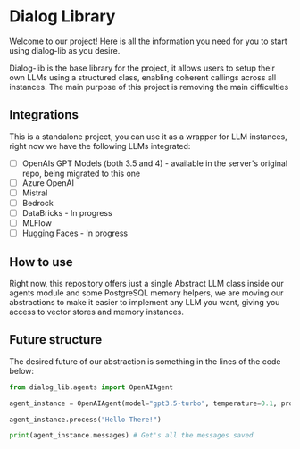 # Dialog Library

Welcome to our project! Here is all the information you need for you to start using dialog-lib as you desire.

Dialog-lib is the base library for the  project, it allows users to setup their own LLMs using a structured class, enabling coherent callings across all instances.
The main purpose of this project is removing the main difficulties

## Integrations

This is a standalone project, you can use it as a wrapper for LLM instances, right now we have the following LLMs integrated:

- [ ] OpenAIs GPT Models (both 3.5 and 4) - available in the server's original repo, being migrated to this one
- [ ] Azure OpenAI
- [ ] Mistral
- [ ] Bedrock
- [ ] DataBricks  - In progress
- [ ] MLFlow
- [ ] Hugging Faces - In progress

## How to use

Right now, this repository offers just a single Abstract LLM class inside our agents module and some PostgreSQL memory helpers, we are moving our abstractions to make it easier to implement any LLM you want, giving you access to vector stores and memory instances.

## Future structure

The desired future of our abstraction is something in the lines of the code below:

```python
from dialog_lib.agents import OpenAIAgent

agent_instance = OpenAIAgent(model="gpt3.5-turbo", temperature=0.1, prompt="Be a friendly AI", memory_type="ram")

agent_instance.process("Hello There!")

print(agent_instance.messages) # Get's all the messages saved
```
